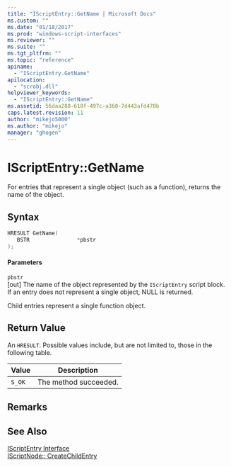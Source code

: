 ```yaml
---
title: "IScriptEntry::GetName | Microsoft Docs"
ms.custom: ""
ms.date: "01/18/2017"
ms.prod: "windows-script-interfaces"
ms.reviewer: ""
ms.suite: ""
ms.tgt_pltfrm: ""
ms.topic: "reference"
apiname: 
  - "IScriptEntry.GetName"
apilocation: 
  - "scrobj.dll"
helpviewer_keywords: 
  - "IScriptEntry::GetName"
ms.assetid: 56daa288-618f-497c-a360-7d443afd478b
caps.latest.revision: 11
author: "mikejo5000"
ms.author: "mikejo"
manager: "ghogen"
---
```

# IScriptEntry::GetName
For entries that represent a single object (such as a function), returns the name of the object.  
  
## Syntax  
  
```cpp
HRESULT GetName(  
   BSTR               *pbstr  
);  
```  
  
#### Parameters  
 `pbstr`  
 [out] The name of the object represented by the `IScriptEntry` script block. If an entry does not represent a single object, NULL is returned.  
  
 Child entries represent a single function object.  
  
## Return Value  
 An `HRESULT`. Possible values include, but are not limited to, those in the following table.  
  
|Value|Description|  
|-----------|-----------------|  
|`S_OK`|The method succeeded.|  
  
## Remarks  
  
## See Also  
 [IScriptEntry Interface](../../winscript/reference/iscriptentry-interface.md)   
 [IScriptNode:: CreateChildEntry](../../winscript/reference/iscriptnode-createchildentry.md)